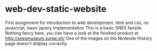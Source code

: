 # web-dev-static-website
First assignment for introduction to web development. html and css, no javascript, basic jquery implementation
This is a basic SNES fansite. Nothing fancy here, you can have a look at the finished product at http://snesmuseum.surge.sh/
One of the images on the Nintendo History page doesn't didplay correctly.

